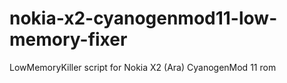 # nokia-x2-cyanogenmod11-low-memory-fixer
LowMemoryKiller script for Nokia X2 (Ara) CyanogenMod 11 rom

